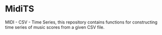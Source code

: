 # MidiTS
MIDI - CSV - Time Series, this repository contains functions for constructing time series of music scores from a given CSV file.
